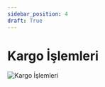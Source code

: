```yaml
---
sidebar_position: 4
draft: True
---
```


# Kargo İşlemleri

![Kargo İşlemleri](/img/siparisler/kargo-islemleri.png)